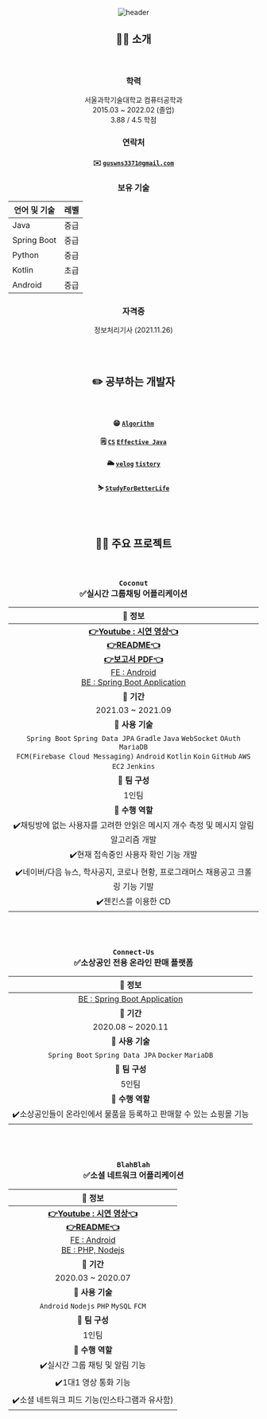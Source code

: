 <div align=center>

<!-- ![header](https://capsule-render.vercel.app/api?type=Cylinder&color=gradient&section=header&text=하현준(guswns3371)&fontSize=45&animation=fadeIn) -->
  
![header](https://capsule-render.vercel.app/api?type=waving&color=timeGradient&height=215&section=header&text=하현준&fontSize=60&animation=fadeIn&fontAlignY=38&desc=guswns3371&descAlignY=55&descAlign=52)
  
## 🙋‍♂️ 소개 

<br/>

### 학력

서울과학기술대학교 컴퓨터공학과  
2015.03 ~ 2022.02 (졸업)  
3.88 / 4.5 학점
  
  
### 연락처

#### ✉️ [**`guswns3371@gmail.com`**](mailto:guswns3371@gmail.com) 
  
 
### 보유 기술

| 언어 및 기술 | 레벨 |
| ---------- | ---- |
| Java       | 중급 |
| Spring Boot | 중급 |
| Python     | 중급 |
| Kotlin     | 초급 |
| Android    | 중급 |
  
 
### 자격증

정보처리기사 (2021.11.26)

  
<br/>
  
<br/>
 

## ✏️ 공부하는 개발자
  
<br/>

#### 😁 [**`Algorithm`**](https://github.com/guswns3371/Algorithm)

#### 🗒️ [**`CS`**](https://guswns3371.gitbook.io/backend-cs-interview-2) [**`Effective Java`**](https://guswns3371.gitbook.io/effective-java-3e/)
  
#### 🌥️ [**`velog`**](https://velog.io/@guswns3371/about) [**`tistory`**](https://hjoon95.tistory.com)

#### ⛷️ [**`StudyForBetterLife`**](https://github.com/orgs/StudyForBetterLife/repositories?type=source)
  
<br/>
  
<br/>
 
  
## 👨‍💻 주요 프로젝트

<br/>
  
### `Coconut`<br/>✅실시간 그룹채팅 어플리케이션   
  
| **📌 정보** |
| :---: |
| [**👉Youtube : 시연 영상👈**](https://www.youtube.com/watch?v=2taqqWY0Bdc)<br/> [**👉README👈**](https://github.com/guswns3371/CoconutSpringBoot/blob/master/ReadMe.md) <br/> [**👉보고서 PDF👈**](https://drive.google.com/file/d/1qqZKA2ewfO1FhQil73RSMbUSvUQQ8nnf/view?usp=sharing)<br/>  [FE : Android](https://github.com/guswns3371/Coconut) <br/> [BE : Spring Boot Application](https://github.com/guswns3371/coconut-spring-server) |
| **📌 기간** |
| 2021.03 ~ 2021.09 |
| **📌 사용 기술** |
| `Spring Boot` `Spring Data JPA` `Gradle` `Java` `WebSocket` `OAuth` `MariaDB`<br/>`FCM(Firebase Cloud Messaging)` `Android` `Kotlin` `Koin` `GitHub` `AWS EC2` `Jenkins` |
| **📌 팀 구성** |
| 1인팀 |
| **📌 수행 역할** |
| ✔️채팅방에 없는 사용자를 고려한 안읽은 메시지 개수 측정 및 메시지 알림 알고리즘 개발 |
| ✔️현재 접속중인 사용자 확인 기능 개발 |
| ✔️네이버/다음 뉴스, 학사공지, 코로나 현황, 프로그래머스 채용공고 크롤링 기능 기발 |
| ✔️젠킨스를 이용한 CD |

<br/>
<br/>
  
### `Connect-Us`<br/>✅소상공인 전용 온라인 판매 플랫폼 
  
| **📌 정보** |
| :---: |
| [BE : Spring Boot Application](https://github.com/guswns3371/ConnectUs)  |
| **📌 기간** |
| 2020.08 ~ 2020.11|
| **📌 사용 기술** |
| `Spring Boot` `Spring Data JPA` `Docker` `MariaDB` |
| **📌 팀 구성** |
| 5인팀 |
| **📌 수행 역할** |
| ✔️소상공인들이 온라인에서 물품을 등록하고 판매할 수 있는 쇼핑몰 기능 |

<br/>
<br/>

### `BlahBlah`<br/>✅소셜 네트워크 어플리케이션 

| **📌 정보** |
| :---: |
| [**👉Youtube : 시연 영상👈**](https://youtu.be/1aEfryppHv4) <br/>[**👉README👈**](https://github.com/guswns3371/AllThatLyrics/blob/master/README.md)<br/> [FE : Android](https://github.com/guswns3371/AllThatLyrics) <br/> [BE : PHP, Nodejs](https://github.com/guswns3371/talky)|
| **📌 기간** |
| 2020.03 ~ 2020.07 |
| **📌 사용 기술** |
| `Android` `Nodejs` `PHP` `MySQL` `FCM` |
| **📌 팀 구성** |
| 1인팀 |
| **📌 수행 역할** |
| ✔️실시간 그룹 채팅 및 알림 기능 |
| ✔️1대1 영상 통화 기능 |
| ✔️소셜 네트워크 피드 기능(인스타그램과 유사함) |

  
<br/>
  

</div>
